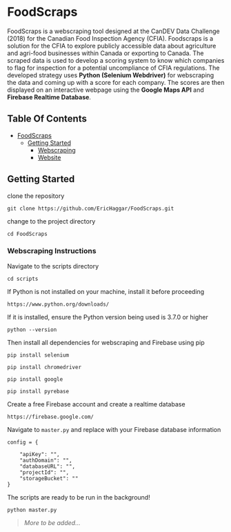 # FoodScraps

FoodScraps is a webscraping tool designed at the CanDEV Data Challenge (2018) for the Canadian Food Inspection Agency (CFIA). Foodscraps is a solution for the CFIA to explore publicly accessible data about agriculture and agri-food businesses within Canada or exporting to Canada. The scraped data is used to develop a scoring system to know which companies to flag for inspection for a potential uncompliance of CFIA regulations. The developed strategy uses **Python (Selenium Webdriver)** for webscraping the data and coming up with a score for each company. The scores are then displayed on an interactive webpage using the **Google Maps API** and **Firebase Realtime Database**.

## Table Of Contents

- [FoodScraps](#foodscraps)
  * [Getting Started](#getting-started)
    + [Webscraping](#webscraping)
    + [Website](#website)




## Getting Started 

clone the repository

```
git clone https://github.com/EricHaggar/FoodScraps.git
```

change to the project directory

```
cd FoodScraps
```

### Webscraping Instructions

Navigate to the scripts directory

```
cd scripts
```

If Python is not installed on your machine, install it before proceeding

```
https://www.python.org/downloads/
```

If it is installed, ensure the Python version being used is 3.7.0 or higher

```
python --version
```
Then install all dependencies for webscraping and Firebase using pip

```
pip install selenium
```
```
pip install chromedriver
```
```
pip install google
```
```
pip install pyrebase
```

Create a free Firebase account and create a realtime database

```
https://firebase.google.com/
```

Navigate to `master.py` and replace with your Firebase database information

```
config = {

    "apiKey": "",
    "authDomain": "",
    "databaseURL": "",
    "projectId": "",
    "storageBucket": ""
}
```

The scripts are ready to be run in the background!

```
python master.py
```

  > _More to be added..._




